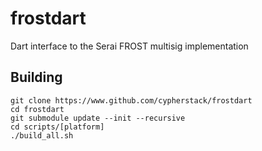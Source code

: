 # frostdart

Dart interface to the Serai FROST multisig implementation

## Building

```
git clone https://www.github.com/cypherstack/frostdart
cd frostdart
git submodule update --init --recursive
cd scripts/[platform]
./build_all.sh
```
